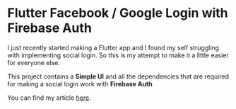 # Flutter Facebook / Google Login with Firebase Auth
I just recently started making a Flutter app and I 
found my self struggling with implementing social login.
So this is my attempt to make it a little easier for everyone else.

This project contains a **Simple UI** and all the dependencies that are 
required for making a social login work with **Firebase Auth**

You can find my article [here](https://medium.com/@harshitkanodia/flutter-google-facebook-sign-in-using-firebase-auth-dd9b2d71b1c).